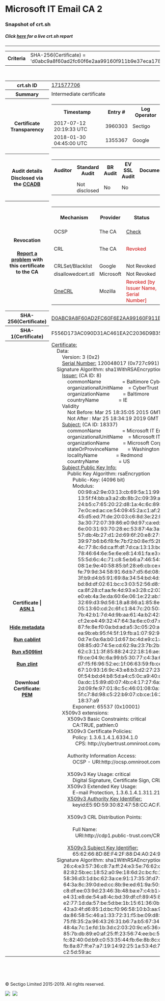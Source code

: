 # Microsoft IT Email CA 2
### Snapshot of crt.sh
##### Click [here](https://crt.sh/?q=D0ABC9A8F60AD2FC60F6E2AA99160F911B9E37ECA178771948B630CFF0F5E234) for a live crt.sh report

---
<!DOCTYPE HTML PUBLIC "-//W3C//DTD HTML 4.0 Transitional//EN">
<HTML>

<BODY>

<TABLE>
  <TR>
    <TH class="outer">Criteria</TH>
    <TD class="outer">SHA-256(Certificate) = 'd0abc9a8f60ad2fc60f6e2aa99160f911b9e37eca178771948b630cff0f5e234'</TD>
  </TR>
</TABLE>
<BR>
<TABLE>
  <TR>
    <TH class="outer">crt.sh ID</TH>
    <TD class="outer"><A href="?id=171577706">171577706</A></TD>
  </TR>
  <TR>
    <TH class="outer">Summary</TH>
    <TD class="outer">Intermediate certificate</TD>
  </TR>
  <TR>
    <TH class="outer">Certificate<BR>Transparency</TH>
    <TD class="outer">
<TABLE class="options" style="margin-left:0px">
  <TR>
    <TH>Timestamp</TH>
    <TH>Entry #</TH>
    <TH>Log Operator</TH>
    <TH>Log URL</TH>
  </TR>
  <TR>
    <TD>2017-07-12&nbsp; <FONT class="small">20:19:33 UTC</FONT></TD>
    <TD>3960303</TD>
    <TD>Sectigo</TD>
    <TD>https://dodo.ct.comodo.com</TD>
  </TR>
  <TR>
    <TD>2018-01-30&nbsp; <FONT class="small">04:45:00 UTC</FONT></TD>
    <TD>1355367</TD>
    <TD>Google</TD>
    <TD>https://ct.googleapis.com/logs/argon2019</TD>
  </TR>
</TABLE>
    </TD>
  </TR>
  <TR>
    <TH class="outer">Audit details<BR>
      <DIV class="small" style="padding-top:3px">Disclosed via the
        <A href="//ccadb-public.secure.force.com/mozilla/PublicAllIntermediateCerts" target="_blank">CCADB</A></DIV>
    </TH>
    <TD class="outer">
<TABLE class="options" style="margin-left:0px">
  <TR>
    <TH>Auditor</TH>
    <TH>Standard Audit</TH>
    <TH>BR Audit</TH>
    <TH>EV SSL Audit</TH>
    <TH>Documents</TH>
    <TH>CCADB</TH>
    <TH>Root Owner / Certificate</TH>
  </TR>
  <TR>
    <TD style="vertical-align:middle"></TD>
    <TD>Not disclosed    <TD>No    <TD>No    <TD>
    </TD>
    <TD><A href="//ccadb.force.com/0011J000018NWXXQA4" target="_blank">0011J000018NWXXQA4</A></TD>
    <TD><A href="/?id=76">DigiCert</A></TD>
  </TR>
</TABLE>
    </TD>
  </TR>
  <TR>
    <TH class="outer">Revocation<BR><BR>
      <DIV class="small" style="padding-top:3px"><A href="?id=171577706&opt=problemreporting">Report a problem</A> with<BR>this certificate to the CA</DIV></TH>
    <TD class="outer">
      <TABLE class="options" style="margin-left:0px">
        <TR>
          <TH>Mechanism</TH>
          <TH>Provider</TH>
          <TH>Status</TH>
          <TH>Revocation Date</TH>
          <TH>Last Observed in CRL</TH>
          <TH>Last Checked <SPAN style="color:#CC0000;vertical-align:middle;font-size:70%;font-weight:normal">(Error)</SPAN></TH>
        </TR>
        <TR>
          <TD>OCSP</TD>
          <TD>The CA</TD>
          <TD><A href="?id=171577706&opt=ocsp">Check</A></TD>
          <TD><SPAN style="color:#888888">?</SPAN></TD>
          <TD><SPAN style="color:#888888">n/a</SPAN></TD>
          <TD><SPAN style="color:#888888">?</SPAN></TD>
        </TR>
        <TR>
          <TD>CRL</TD>
          <TD>The CA</TD>
          <TD><SPAN style="color:#CC0000">Revoked</SPAN></TD><TD>2018-05-22&nbsp; <FONT class="small">23:49:29 UTC</FONT></TD><TD>2019-11-27&nbsp; <FONT class="small">00:33:19 UTC</FONT></TD><TD>2019-12-04&nbsp; <FONT class="small">20:05:09 UTC</FONT></TD>
        </TR>
        <TR>
          <TD>CRLSet/Blacklist</TD>
          <TD>Google</TD>
          <TD>Not Revoked</TD>
          <TD><SPAN style="color:#888888">n/a</SPAN></TD>
          <TD><SPAN style="color:#888888">n/a</SPAN></TD>
          <TD><SPAN style="color:#888888">n/a</SPAN></TD>
        </TR>
        <TR>
          <TD>disallowedcert.stl</TD>
          <TD>Microsoft</TD>
          <TD>Not Revoked</TD>
          <TD><SPAN style="color:#888888">n/a</SPAN></TD>
          <TD><SPAN style="color:#888888">n/a</SPAN></TD>
          <TD><SPAN style="color:#888888">n/a</SPAN></TD>
        </TR>
        <TR>
          <TD><A href="/mozilla-onecrl" target="_blank">OneCRL</A></TD>
          <TD>Mozilla</TD>
          <TD><SPAN style="color:#CC0000">Revoked [by Issuer Name, Serial Number]</SPAN></TD><TD>2018-05-30&nbsp; <FONT class="small">12:35:03 UTC</FONT></TD>
          <TD><SPAN style="color:#888888">n/a</SPAN></TD>
          <TD><SPAN style="color:#888888">n/a</SPAN></TD>
        </TR>
      </TABLE>
    </TD>
  </TR>
  <TR>
    <TH class="outer">SHA-256(Certificate)</TH>
    <TD class="outer"><A href="//censys.io/certificates/d0abc9a8f60ad2fc60f6e2aa99160f911b9e37eca178771948b630cff0f5e234">D0ABC9A8F60AD2FC60F6E2AA99160F911B9E37ECA178771948B630CFF0F5E234</A></TD>
  </TR>
  <TR>
    <TH class="outer">SHA-1(Certificate)</TH>
    <TD class="outer">F556D173AC090D31AC461EA2C2036D9B353BD0A1</TD>
  </TR>
  <TR>
    <TH class="outer">Certificate | <A href="?asn1=171577706">ASN.1</A>
      <SPAN class="small"><BR>
      <BR><BR><A href="?id=171577706&opt=nometadata">Hide metadata</A>
      <BR><BR><A href="?id=171577706&opt=cablint">Run cablint</A>
      <BR><BR><A href="?id=171577706&opt=x509lint">Run x509lint</A>
      <BR><BR><A href="?id=171577706&opt=zlint">Run zlint</A>
      <BR><BR><BR>Download Certificate: <A href="?d=171577706">PEM</A>
      </SPAN>
    </TH>
    <TD class="text"><A href="?d=171577706">Certificate:</A><BR>&nbsp;&nbsp;&nbsp;&nbsp;Data:<BR>&nbsp;&nbsp;&nbsp;&nbsp;&nbsp;&nbsp;&nbsp;&nbsp;Version:&nbsp;3&nbsp;(0x2)<BR>&nbsp;&nbsp;&nbsp;&nbsp;&nbsp;&nbsp;&nbsp;&nbsp;<A href="?serial=0727c991">Serial&nbsp;Number:</A>&nbsp;120048017&nbsp;(0x727c991)<BR>&nbsp;&nbsp;&nbsp;&nbsp;Signature&nbsp;Algorithm:&nbsp;sha1WithRSAEncryption<BR>&nbsp;&nbsp;&nbsp;&nbsp;&nbsp;&nbsp;&nbsp;&nbsp;<A href="?caid=8">Issuer:</A> <SPAN class="small">(CA ID: 8)</SPAN><BR>&nbsp;&nbsp;&nbsp;&nbsp;&nbsp;&nbsp;&nbsp;&nbsp;&nbsp;&nbsp;&nbsp;&nbsp;commonName&nbsp;&nbsp;&nbsp;&nbsp;&nbsp;&nbsp;&nbsp;&nbsp;&nbsp;&nbsp;&nbsp;&nbsp;&nbsp;&nbsp;&nbsp;&nbsp;=&nbsp;Baltimore&nbsp;CyberTrust&nbsp;Root<BR>&nbsp;&nbsp;&nbsp;&nbsp;&nbsp;&nbsp;&nbsp;&nbsp;&nbsp;&nbsp;&nbsp;&nbsp;organizationalUnitName&nbsp;&nbsp;&nbsp;&nbsp;=&nbsp;CyberTrust<BR>&nbsp;&nbsp;&nbsp;&nbsp;&nbsp;&nbsp;&nbsp;&nbsp;&nbsp;&nbsp;&nbsp;&nbsp;organizationName&nbsp;&nbsp;&nbsp;&nbsp;&nbsp;&nbsp;&nbsp;&nbsp;&nbsp;&nbsp;=&nbsp;Baltimore<BR>&nbsp;&nbsp;&nbsp;&nbsp;&nbsp;&nbsp;&nbsp;&nbsp;&nbsp;&nbsp;&nbsp;&nbsp;countryName&nbsp;&nbsp;&nbsp;&nbsp;&nbsp;&nbsp;&nbsp;&nbsp;&nbsp;&nbsp;&nbsp;&nbsp;&nbsp;&nbsp;&nbsp;=&nbsp;IE<BR>&nbsp;&nbsp;&nbsp;&nbsp;&nbsp;&nbsp;&nbsp;&nbsp;Validity<BR>&nbsp;&nbsp;&nbsp;&nbsp;&nbsp;&nbsp;&nbsp;&nbsp;&nbsp;&nbsp;&nbsp;&nbsp;Not&nbsp;Before:&nbsp;Mar&nbsp;25&nbsp;18:35:05&nbsp;2015&nbsp;GMT<BR>&nbsp;&nbsp;&nbsp;&nbsp;&nbsp;&nbsp;&nbsp;&nbsp;&nbsp;&nbsp;&nbsp;&nbsp;Not&nbsp;After&nbsp;:&nbsp;Mar&nbsp;25&nbsp;18:34:19&nbsp;2019&nbsp;GMT<BR>&nbsp;&nbsp;&nbsp;&nbsp;&nbsp;&nbsp;&nbsp;&nbsp;<A href="?caid=18337">Subject:</A> <SPAN class="small">(CA ID: 18337)</SPAN><BR>&nbsp;&nbsp;&nbsp;&nbsp;&nbsp;&nbsp;&nbsp;&nbsp;&nbsp;&nbsp;&nbsp;&nbsp;commonName&nbsp;&nbsp;&nbsp;&nbsp;&nbsp;&nbsp;&nbsp;&nbsp;&nbsp;&nbsp;&nbsp;&nbsp;&nbsp;&nbsp;&nbsp;&nbsp;=&nbsp;Microsoft&nbsp;IT&nbsp;Email&nbsp;CA&nbsp;2<BR>&nbsp;&nbsp;&nbsp;&nbsp;&nbsp;&nbsp;&nbsp;&nbsp;&nbsp;&nbsp;&nbsp;&nbsp;organizationalUnitName&nbsp;&nbsp;&nbsp;&nbsp;=&nbsp;Microsoft&nbsp;IT<BR>&nbsp;&nbsp;&nbsp;&nbsp;&nbsp;&nbsp;&nbsp;&nbsp;&nbsp;&nbsp;&nbsp;&nbsp;organizationName&nbsp;&nbsp;&nbsp;&nbsp;&nbsp;&nbsp;&nbsp;&nbsp;&nbsp;&nbsp;=&nbsp;Microsoft&nbsp;Corporation<BR>&nbsp;&nbsp;&nbsp;&nbsp;&nbsp;&nbsp;&nbsp;&nbsp;&nbsp;&nbsp;&nbsp;&nbsp;stateOrProvinceName&nbsp;&nbsp;&nbsp;&nbsp;&nbsp;&nbsp;&nbsp;=&nbsp;Washington<BR>&nbsp;&nbsp;&nbsp;&nbsp;&nbsp;&nbsp;&nbsp;&nbsp;&nbsp;&nbsp;&nbsp;&nbsp;localityName&nbsp;&nbsp;&nbsp;&nbsp;&nbsp;&nbsp;&nbsp;&nbsp;&nbsp;&nbsp;&nbsp;&nbsp;&nbsp;&nbsp;=&nbsp;Redmond<BR>&nbsp;&nbsp;&nbsp;&nbsp;&nbsp;&nbsp;&nbsp;&nbsp;&nbsp;&nbsp;&nbsp;&nbsp;countryName&nbsp;&nbsp;&nbsp;&nbsp;&nbsp;&nbsp;&nbsp;&nbsp;&nbsp;&nbsp;&nbsp;&nbsp;&nbsp;&nbsp;&nbsp;=&nbsp;US<BR>&nbsp;&nbsp;&nbsp;&nbsp;&nbsp;&nbsp;&nbsp;&nbsp;<A href="?spkisha256=092dffe607f6baac76cf7325ed4027fa57ca18460d64bdf6587c98bd2a65ce59">Subject&nbsp;Public&nbsp;Key&nbsp;Info:</A><BR>&nbsp;&nbsp;&nbsp;&nbsp;&nbsp;&nbsp;&nbsp;&nbsp;&nbsp;&nbsp;&nbsp;&nbsp;Public&nbsp;Key&nbsp;Algorithm:&nbsp;rsaEncryption<BR>&nbsp;&nbsp;&nbsp;&nbsp;&nbsp;&nbsp;&nbsp;&nbsp;&nbsp;&nbsp;&nbsp;&nbsp;&nbsp;&nbsp;&nbsp;&nbsp;Public-Key:&nbsp;(4096&nbsp;bit)<BR>&nbsp;&nbsp;&nbsp;&nbsp;&nbsp;&nbsp;&nbsp;&nbsp;&nbsp;&nbsp;&nbsp;&nbsp;&nbsp;&nbsp;&nbsp;&nbsp;Modulus:<BR>&nbsp;&nbsp;&nbsp;&nbsp;&nbsp;&nbsp;&nbsp;&nbsp;&nbsp;&nbsp;&nbsp;&nbsp;&nbsp;&nbsp;&nbsp;&nbsp;&nbsp;&nbsp;&nbsp;&nbsp;00:98:a2:9e:03:13:cb:69:5a:11:99:d8:75:c8:60:<BR>&nbsp;&nbsp;&nbsp;&nbsp;&nbsp;&nbsp;&nbsp;&nbsp;&nbsp;&nbsp;&nbsp;&nbsp;&nbsp;&nbsp;&nbsp;&nbsp;&nbsp;&nbsp;&nbsp;&nbsp;13:5f:f4:bb:a3:a2:db:8b:2c:09:39:ae:02:ff:df:<BR>&nbsp;&nbsp;&nbsp;&nbsp;&nbsp;&nbsp;&nbsp;&nbsp;&nbsp;&nbsp;&nbsp;&nbsp;&nbsp;&nbsp;&nbsp;&nbsp;&nbsp;&nbsp;&nbsp;&nbsp;24:b5:c7:65:20:22:d8:1a:4c:6c:89:4c:eb:11:5d:<BR>&nbsp;&nbsp;&nbsp;&nbsp;&nbsp;&nbsp;&nbsp;&nbsp;&nbsp;&nbsp;&nbsp;&nbsp;&nbsp;&nbsp;&nbsp;&nbsp;&nbsp;&nbsp;&nbsp;&nbsp;7e:0c:ed:ac:ce:54:09:45:2a:c1:af:2c:e3:4b:c7:<BR>&nbsp;&nbsp;&nbsp;&nbsp;&nbsp;&nbsp;&nbsp;&nbsp;&nbsp;&nbsp;&nbsp;&nbsp;&nbsp;&nbsp;&nbsp;&nbsp;&nbsp;&nbsp;&nbsp;&nbsp;45:d5:ed:7f:de:20:03:c6:8d:3e:22:b5:48:fa:02:<BR>&nbsp;&nbsp;&nbsp;&nbsp;&nbsp;&nbsp;&nbsp;&nbsp;&nbsp;&nbsp;&nbsp;&nbsp;&nbsp;&nbsp;&nbsp;&nbsp;&nbsp;&nbsp;&nbsp;&nbsp;3a:30:72:07:39:86:e0:9d:97:ca:ed:6b:8f:71:57:<BR>&nbsp;&nbsp;&nbsp;&nbsp;&nbsp;&nbsp;&nbsp;&nbsp;&nbsp;&nbsp;&nbsp;&nbsp;&nbsp;&nbsp;&nbsp;&nbsp;&nbsp;&nbsp;&nbsp;&nbsp;6e:00:31:93:70:28:ec:53:87:4a:3a:2e:3c:d7:5e:<BR>&nbsp;&nbsp;&nbsp;&nbsp;&nbsp;&nbsp;&nbsp;&nbsp;&nbsp;&nbsp;&nbsp;&nbsp;&nbsp;&nbsp;&nbsp;&nbsp;&nbsp;&nbsp;&nbsp;&nbsp;57:db:4b:27:d1:2d:69:6f:20:e8:27:5b:4f:be:e0:<BR>&nbsp;&nbsp;&nbsp;&nbsp;&nbsp;&nbsp;&nbsp;&nbsp;&nbsp;&nbsp;&nbsp;&nbsp;&nbsp;&nbsp;&nbsp;&nbsp;&nbsp;&nbsp;&nbsp;&nbsp;39:97:b6:b6:f8:fe:7b:f2:b0:8e:f5:2b:28:62:a3:<BR>&nbsp;&nbsp;&nbsp;&nbsp;&nbsp;&nbsp;&nbsp;&nbsp;&nbsp;&nbsp;&nbsp;&nbsp;&nbsp;&nbsp;&nbsp;&nbsp;&nbsp;&nbsp;&nbsp;&nbsp;4c:77:8c:6d:ca:ff:df:7d:ca:13:13:bc:95:64:0c:<BR>&nbsp;&nbsp;&nbsp;&nbsp;&nbsp;&nbsp;&nbsp;&nbsp;&nbsp;&nbsp;&nbsp;&nbsp;&nbsp;&nbsp;&nbsp;&nbsp;&nbsp;&nbsp;&nbsp;&nbsp;78:46:64:6e:5e:6e:e8:14:61:fa:e3:c5:de:37:f6:<BR>&nbsp;&nbsp;&nbsp;&nbsp;&nbsp;&nbsp;&nbsp;&nbsp;&nbsp;&nbsp;&nbsp;&nbsp;&nbsp;&nbsp;&nbsp;&nbsp;&nbsp;&nbsp;&nbsp;&nbsp;55:5d:6c:4c:71:c8:5e:b6:a7:46:54:37:0b:18:fd:<BR>&nbsp;&nbsp;&nbsp;&nbsp;&nbsp;&nbsp;&nbsp;&nbsp;&nbsp;&nbsp;&nbsp;&nbsp;&nbsp;&nbsp;&nbsp;&nbsp;&nbsp;&nbsp;&nbsp;&nbsp;08:1e:9e:40:58:85:bf:28:e6:cb:ce:e3:c1:56:fa:<BR>&nbsp;&nbsp;&nbsp;&nbsp;&nbsp;&nbsp;&nbsp;&nbsp;&nbsp;&nbsp;&nbsp;&nbsp;&nbsp;&nbsp;&nbsp;&nbsp;&nbsp;&nbsp;&nbsp;&nbsp;fe:79:9d:34:58:91:6d:b7:d5:6d:08:dd:36:3c:f7:<BR>&nbsp;&nbsp;&nbsp;&nbsp;&nbsp;&nbsp;&nbsp;&nbsp;&nbsp;&nbsp;&nbsp;&nbsp;&nbsp;&nbsp;&nbsp;&nbsp;&nbsp;&nbsp;&nbsp;&nbsp;3f:b9:d4:b5:91:69:8a:34:54:bd:4d:9a:69:95:0d:<BR>&nbsp;&nbsp;&nbsp;&nbsp;&nbsp;&nbsp;&nbsp;&nbsp;&nbsp;&nbsp;&nbsp;&nbsp;&nbsp;&nbsp;&nbsp;&nbsp;&nbsp;&nbsp;&nbsp;&nbsp;bd:8d:df:02:61:bc:c3:03:52:56:d8:ff:6c:ec:a3:<BR>&nbsp;&nbsp;&nbsp;&nbsp;&nbsp;&nbsp;&nbsp;&nbsp;&nbsp;&nbsp;&nbsp;&nbsp;&nbsp;&nbsp;&nbsp;&nbsp;&nbsp;&nbsp;&nbsp;&nbsp;ca:8f:28:cf:aa:fe:4d:93:e3:28:c2:03:fc:56:e3:<BR>&nbsp;&nbsp;&nbsp;&nbsp;&nbsp;&nbsp;&nbsp;&nbsp;&nbsp;&nbsp;&nbsp;&nbsp;&nbsp;&nbsp;&nbsp;&nbsp;&nbsp;&nbsp;&nbsp;&nbsp;e0:eb:4a:3e:da:60:6e:06:1e:22:ab:56:a4:eb:84:<BR>&nbsp;&nbsp;&nbsp;&nbsp;&nbsp;&nbsp;&nbsp;&nbsp;&nbsp;&nbsp;&nbsp;&nbsp;&nbsp;&nbsp;&nbsp;&nbsp;&nbsp;&nbsp;&nbsp;&nbsp;32:69:d3:9d:56:18:a8:86:a1:85:8e:ee:49:00:7e:<BR>&nbsp;&nbsp;&nbsp;&nbsp;&nbsp;&nbsp;&nbsp;&nbsp;&nbsp;&nbsp;&nbsp;&nbsp;&nbsp;&nbsp;&nbsp;&nbsp;&nbsp;&nbsp;&nbsp;&nbsp;05:13:60:cd:2c:6f:c1:84:7c:20:50:4d:37:27:f3:<BR>&nbsp;&nbsp;&nbsp;&nbsp;&nbsp;&nbsp;&nbsp;&nbsp;&nbsp;&nbsp;&nbsp;&nbsp;&nbsp;&nbsp;&nbsp;&nbsp;&nbsp;&nbsp;&nbsp;&nbsp;7b:42:b1:7d:4d:9b:aa:61:4a:b2:42:12:57:be:97:<BR>&nbsp;&nbsp;&nbsp;&nbsp;&nbsp;&nbsp;&nbsp;&nbsp;&nbsp;&nbsp;&nbsp;&nbsp;&nbsp;&nbsp;&nbsp;&nbsp;&nbsp;&nbsp;&nbsp;&nbsp;cf:2e:e4:49:32:47:64:3a:6e:c0:d7:d2:b4:0b:53:<BR>&nbsp;&nbsp;&nbsp;&nbsp;&nbsp;&nbsp;&nbsp;&nbsp;&nbsp;&nbsp;&nbsp;&nbsp;&nbsp;&nbsp;&nbsp;&nbsp;&nbsp;&nbsp;&nbsp;&nbsp;87:fe:8e:f0:0a:bd:ad:a5:3c:05:20:a5:37:55:79:<BR>&nbsp;&nbsp;&nbsp;&nbsp;&nbsp;&nbsp;&nbsp;&nbsp;&nbsp;&nbsp;&nbsp;&nbsp;&nbsp;&nbsp;&nbsp;&nbsp;&nbsp;&nbsp;&nbsp;&nbsp;ea:9b:eb:95:f4:5f:19:fb:a1:07:92:9c:70:00:7f:<BR>&nbsp;&nbsp;&nbsp;&nbsp;&nbsp;&nbsp;&nbsp;&nbsp;&nbsp;&nbsp;&nbsp;&nbsp;&nbsp;&nbsp;&nbsp;&nbsp;&nbsp;&nbsp;&nbsp;&nbsp;0d:7e:0a:6a:b0:1d:67:bc:4d:e9:c1:ad:b2:3d:ab:<BR>&nbsp;&nbsp;&nbsp;&nbsp;&nbsp;&nbsp;&nbsp;&nbsp;&nbsp;&nbsp;&nbsp;&nbsp;&nbsp;&nbsp;&nbsp;&nbsp;&nbsp;&nbsp;&nbsp;&nbsp;08:85:d0:74:5e:cd:62:9a:23:7b:2b:fc:2d:3d:7a:<BR>&nbsp;&nbsp;&nbsp;&nbsp;&nbsp;&nbsp;&nbsp;&nbsp;&nbsp;&nbsp;&nbsp;&nbsp;&nbsp;&nbsp;&nbsp;&nbsp;&nbsp;&nbsp;&nbsp;&nbsp;62:c3:11:3f:85:88:24:22:18:16:ae:51:10:85:89:<BR>&nbsp;&nbsp;&nbsp;&nbsp;&nbsp;&nbsp;&nbsp;&nbsp;&nbsp;&nbsp;&nbsp;&nbsp;&nbsp;&nbsp;&nbsp;&nbsp;&nbsp;&nbsp;&nbsp;&nbsp;f9:ce:04:9c:6a:99:b5:30:77:c4:3a:6f:11:a2:56:<BR>&nbsp;&nbsp;&nbsp;&nbsp;&nbsp;&nbsp;&nbsp;&nbsp;&nbsp;&nbsp;&nbsp;&nbsp;&nbsp;&nbsp;&nbsp;&nbsp;&nbsp;&nbsp;&nbsp;&nbsp;d7:f5:f6:96:52:ec:1f:06:63:59:fb:ce:da:7b:2c:<BR>&nbsp;&nbsp;&nbsp;&nbsp;&nbsp;&nbsp;&nbsp;&nbsp;&nbsp;&nbsp;&nbsp;&nbsp;&nbsp;&nbsp;&nbsp;&nbsp;&nbsp;&nbsp;&nbsp;&nbsp;67:10:93:16:9c:43:e8:b3:d2:27:23:09:ed:77:c4:<BR>&nbsp;&nbsp;&nbsp;&nbsp;&nbsp;&nbsp;&nbsp;&nbsp;&nbsp;&nbsp;&nbsp;&nbsp;&nbsp;&nbsp;&nbsp;&nbsp;&nbsp;&nbsp;&nbsp;&nbsp;0f:54:bd:d4:b8:5d:a4:c5:0c:a9:40:d2:c7:4d:f0:<BR>&nbsp;&nbsp;&nbsp;&nbsp;&nbsp;&nbsp;&nbsp;&nbsp;&nbsp;&nbsp;&nbsp;&nbsp;&nbsp;&nbsp;&nbsp;&nbsp;&nbsp;&nbsp;&nbsp;&nbsp;0a:dc:15:89:d0:07:4b:c4:17:27:6a:d6:f9:dd:fe:<BR>&nbsp;&nbsp;&nbsp;&nbsp;&nbsp;&nbsp;&nbsp;&nbsp;&nbsp;&nbsp;&nbsp;&nbsp;&nbsp;&nbsp;&nbsp;&nbsp;&nbsp;&nbsp;&nbsp;&nbsp;2d:09:fe:97:01:8c:5c:46:01:08:0a:50:0a:e0:4b:<BR>&nbsp;&nbsp;&nbsp;&nbsp;&nbsp;&nbsp;&nbsp;&nbsp;&nbsp;&nbsp;&nbsp;&nbsp;&nbsp;&nbsp;&nbsp;&nbsp;&nbsp;&nbsp;&nbsp;&nbsp;5f:c7:8d:98:c5:22:b9:07:cb:ce:16:27:d0:2f:11:<BR>&nbsp;&nbsp;&nbsp;&nbsp;&nbsp;&nbsp;&nbsp;&nbsp;&nbsp;&nbsp;&nbsp;&nbsp;&nbsp;&nbsp;&nbsp;&nbsp;&nbsp;&nbsp;&nbsp;&nbsp;18:37:a9<BR>&nbsp;&nbsp;&nbsp;&nbsp;&nbsp;&nbsp;&nbsp;&nbsp;&nbsp;&nbsp;&nbsp;&nbsp;&nbsp;&nbsp;&nbsp;&nbsp;Exponent:&nbsp;65537&nbsp;(0x10001)<BR>&nbsp;&nbsp;&nbsp;&nbsp;&nbsp;&nbsp;&nbsp;&nbsp;X509v3&nbsp;extensions:<BR>&nbsp;&nbsp;&nbsp;&nbsp;&nbsp;&nbsp;&nbsp;&nbsp;&nbsp;&nbsp;&nbsp;&nbsp;X509v3&nbsp;Basic&nbsp;Constraints:&nbsp;critical<BR>&nbsp;&nbsp;&nbsp;&nbsp;&nbsp;&nbsp;&nbsp;&nbsp;&nbsp;&nbsp;&nbsp;&nbsp;&nbsp;&nbsp;&nbsp;&nbsp;CA:TRUE,&nbsp;pathlen:0<BR>&nbsp;&nbsp;&nbsp;&nbsp;&nbsp;&nbsp;&nbsp;&nbsp;&nbsp;&nbsp;&nbsp;&nbsp;X509v3&nbsp;Certificate&nbsp;Policies:&nbsp;<BR>&nbsp;&nbsp;&nbsp;&nbsp;&nbsp;&nbsp;&nbsp;&nbsp;&nbsp;&nbsp;&nbsp;&nbsp;&nbsp;&nbsp;&nbsp;&nbsp;Policy:&nbsp;1.3.6.1.4.1.6334.1.0<BR>&nbsp;&nbsp;&nbsp;&nbsp;&nbsp;&nbsp;&nbsp;&nbsp;&nbsp;&nbsp;&nbsp;&nbsp;&nbsp;&nbsp;&nbsp;&nbsp;&nbsp;&nbsp;CPS:&nbsp;http://cybertrust.omniroot.com/repository.cfm<BR><BR>&nbsp;&nbsp;&nbsp;&nbsp;&nbsp;&nbsp;&nbsp;&nbsp;&nbsp;&nbsp;&nbsp;&nbsp;Authority&nbsp;Information&nbsp;Access:&nbsp;<BR>&nbsp;&nbsp;&nbsp;&nbsp;&nbsp;&nbsp;&nbsp;&nbsp;&nbsp;&nbsp;&nbsp;&nbsp;&nbsp;&nbsp;&nbsp;&nbsp;OCSP&nbsp;-&nbsp;URI:http://ocsp.omniroot.com/baltimoreroot<BR><BR>&nbsp;&nbsp;&nbsp;&nbsp;&nbsp;&nbsp;&nbsp;&nbsp;&nbsp;&nbsp;&nbsp;&nbsp;X509v3&nbsp;Key&nbsp;Usage:&nbsp;critical<BR>&nbsp;&nbsp;&nbsp;&nbsp;&nbsp;&nbsp;&nbsp;&nbsp;&nbsp;&nbsp;&nbsp;&nbsp;&nbsp;&nbsp;&nbsp;&nbsp;Digital&nbsp;Signature,&nbsp;Certificate&nbsp;Sign,&nbsp;CRL&nbsp;Sign<BR>&nbsp;&nbsp;&nbsp;&nbsp;&nbsp;&nbsp;&nbsp;&nbsp;&nbsp;&nbsp;&nbsp;&nbsp;X509v3&nbsp;Extended&nbsp;Key&nbsp;Usage:&nbsp;<BR>&nbsp;&nbsp;&nbsp;&nbsp;&nbsp;&nbsp;&nbsp;&nbsp;&nbsp;&nbsp;&nbsp;&nbsp;&nbsp;&nbsp;&nbsp;&nbsp;E-mail&nbsp;Protection,&nbsp;1.3.6.1.4.1.311.21.5<BR>&nbsp;&nbsp;&nbsp;&nbsp;&nbsp;&nbsp;&nbsp;&nbsp;&nbsp;&nbsp;&nbsp;&nbsp;<A href="?ski=e59d5930824758ccacfa085436867b3ab5044df0">X509v3&nbsp;Authority&nbsp;Key&nbsp;Identifier:</A><BR>&nbsp;&nbsp;&nbsp;&nbsp;&nbsp;&nbsp;&nbsp;&nbsp;&nbsp;&nbsp;&nbsp;&nbsp;&nbsp;&nbsp;&nbsp;&nbsp;keyid:E5:9D:59:30:82:47:58:CC:AC:FA:08:54:36:86:7B:3A:B5:04:4D:F0<BR><BR>&nbsp;&nbsp;&nbsp;&nbsp;&nbsp;&nbsp;&nbsp;&nbsp;&nbsp;&nbsp;&nbsp;&nbsp;X509v3&nbsp;CRL&nbsp;Distribution&nbsp;Points:&nbsp;<BR><BR>&nbsp;&nbsp;&nbsp;&nbsp;&nbsp;&nbsp;&nbsp;&nbsp;&nbsp;&nbsp;&nbsp;&nbsp;&nbsp;&nbsp;&nbsp;&nbsp;Full&nbsp;Name:<BR>&nbsp;&nbsp;&nbsp;&nbsp;&nbsp;&nbsp;&nbsp;&nbsp;&nbsp;&nbsp;&nbsp;&nbsp;&nbsp;&nbsp;&nbsp;&nbsp;&nbsp;&nbsp;URI:http://cdp1.public-trust.com/CRL/Omniroot2025.crl<BR><BR>&nbsp;&nbsp;&nbsp;&nbsp;&nbsp;&nbsp;&nbsp;&nbsp;&nbsp;&nbsp;&nbsp;&nbsp;<A href="?ski=6562668d8ef42f88d4a0249e619635985f644542">X509v3&nbsp;Subject&nbsp;Key&nbsp;Identifier:</A><BR>&nbsp;&nbsp;&nbsp;&nbsp;&nbsp;&nbsp;&nbsp;&nbsp;&nbsp;&nbsp;&nbsp;&nbsp;&nbsp;&nbsp;&nbsp;&nbsp;65:62:66:8D:8E:F4:2F:88:D4:A0:24:9E:61:96:35:98:5F:64:45:42<BR>&nbsp;&nbsp;&nbsp;&nbsp;Signature&nbsp;Algorithm:&nbsp;sha1WithRSAEncryption<BR>&nbsp;&nbsp;&nbsp;&nbsp;&nbsp;&nbsp;&nbsp;&nbsp;&nbsp;26:c4:e3:57:36:c8:7a:ff:24:e3:5e:76:62:d8:f9:87:fa:b9:<BR>&nbsp;&nbsp;&nbsp;&nbsp;&nbsp;&nbsp;&nbsp;&nbsp;&nbsp;82:82:5b:ec:18:52:a0:9e:18:6d:2c:bc:fc:1c:1d:5d:41:a3:<BR>&nbsp;&nbsp;&nbsp;&nbsp;&nbsp;&nbsp;&nbsp;&nbsp;&nbsp;58:36:d3:1d:bc:62:3a:ce:91:17:35:3f:d7:76:e3:bc:1b:c7:<BR>&nbsp;&nbsp;&nbsp;&nbsp;&nbsp;&nbsp;&nbsp;&nbsp;&nbsp;64:3a:8c:39:0d:ed:cc:8b:9e:ed:61:9a:50:b1:9d:a5:cd:d6:<BR>&nbsp;&nbsp;&nbsp;&nbsp;&nbsp;&nbsp;&nbsp;&nbsp;&nbsp;c8:df:ee:03:9d:23:46:3b:48:ba:e7:c4:b1:48:25:d3:69:c3:<BR>&nbsp;&nbsp;&nbsp;&nbsp;&nbsp;&nbsp;&nbsp;&nbsp;&nbsp;e4:31:e8:de:54:a8:4c:bd:39:df:cf:89:45:8f:63:8b:4c:b8:<BR>&nbsp;&nbsp;&nbsp;&nbsp;&nbsp;&nbsp;&nbsp;&nbsp;&nbsp;e2:77:1d:da:57:be:5d:be:1b:15:61:36:0b:6c:c5:cc:10:3d:<BR>&nbsp;&nbsp;&nbsp;&nbsp;&nbsp;&nbsp;&nbsp;&nbsp;&nbsp;43:a3:4f:d6:85:1d:bc:f0:96:58:10:b3:aa:95:e5:a2:79:b5:<BR>&nbsp;&nbsp;&nbsp;&nbsp;&nbsp;&nbsp;&nbsp;&nbsp;&nbsp;da:86:58:5c:46:a1:33:72:31:f5:be:09:d8:96:c8:ad:6a:bb:<BR>&nbsp;&nbsp;&nbsp;&nbsp;&nbsp;&nbsp;&nbsp;&nbsp;&nbsp;75:f8:35:2a:96:43:26:31:b6:7a:b5:67:34:36:e7:7c:dd:ab:<BR>&nbsp;&nbsp;&nbsp;&nbsp;&nbsp;&nbsp;&nbsp;&nbsp;&nbsp;48:4a:7c:1e:fd:1b:3d:c2:03:20:9c:e5:36:c2:c2:9d:9a:59:<BR>&nbsp;&nbsp;&nbsp;&nbsp;&nbsp;&nbsp;&nbsp;&nbsp;&nbsp;85:7b:db:89:e0:af:25:ff:23:56:74:ee:bc:5e:f7:d5:8d:2f:<BR>&nbsp;&nbsp;&nbsp;&nbsp;&nbsp;&nbsp;&nbsp;&nbsp;&nbsp;fc:82:40:0d:b9:c0:53:35:44:fb:6e:8b:8c:d3:ae:9d:a6:93:<BR>&nbsp;&nbsp;&nbsp;&nbsp;&nbsp;&nbsp;&nbsp;&nbsp;&nbsp;fb:8a:87:ff:e7:a7:19:14:92:25:1a:53:4d:72:74:94:5a:82:<BR>&nbsp;&nbsp;&nbsp;&nbsp;&nbsp;&nbsp;&nbsp;&nbsp;&nbsp;c2:5d:59:ac<BR>    </TD>
  </TR>
</TABLE>

  <BR><BR><BR>

  <P class="copyright">&copy; Sectigo Limited 2015-2019. All rights reserved.</P>
  <DIV>
    <A href="https://sectigo.com/"><IMG src="/sectigo_s.png"></A>
    &nbsp;<A href="https://github.com/crtsh"><IMG src="/GitHub-Mark-32px.png"></A>
  </DIV>
</BODY>
</HTML>
